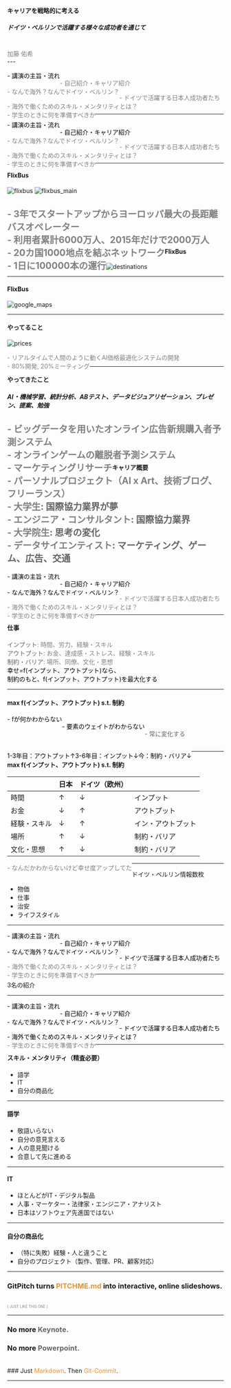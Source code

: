 #### キャリアを戦略的に考える

##### ドイツ・ベルリンで活躍する様々な成功者を通じて


<br>
<span style="color:gray">加藤 佑希</span>
<br>
---

<span style="color:black;float:left"> - 講演の主旨・流れ</span>
<br>
<span style="color:gray;float:left"> - 自己紹介・キャリア紹介</span>
<br>
<span style="color:gray;float:left"> - なんで海外？なんでドイツ・ベルリン？</span>
<br>
<span style="color:gray;float:left"> - ドイツで活躍する日本人成功者たち</span>
<br>
<span style="color:gray;float:left"> - 海外で働くためのスキル・メンタリティとは？</span>
<br>
<span style="color:gray;float:left"> - 学生のときに何を準備すべきか</span>

---

<span style="color:black;float:left"> - 講演の主旨・流れ</span>
<br>
<span style="color:black;float:left"> - 自己紹介・キャリア紹介</span>
<br>
<span style="color:gray;float:left"> - なんで海外？なんでドイツ・ベルリン？</span>
<br>
<span style="color:gray;float:left"> - ドイツで活躍する日本人成功者たち</span>
<br>
<span style="color:gray;float:left"> - 海外で働くためのスキル・メンタリティとは？</span>
<br>
<span style="color:gray;float:left"> - 学生のときに何を準備すべきか</span>

---


#### FlixBus

![flixbus](images/FlixBus-with-Icon.PNG)
![flixbus_main](images/flixbus_main.png)


<span style="color:gray;float:left"> - 3年でスタートアップからヨーロッパ最大の長距離バスオペレーター</span>
<br>
<span style="color:gray;float:left"> - 利用者累計6000万人、2015年だけで2000万人</span>
<br>
<span style="color:gray;float:left"> - 20カ国1000地点を結ぶネットワーク</span>
<br>
<span style="color:gray;float:left"> - 1日に100000本の運行</span>
---

#### FlixBus

![destinations](images/destinations.png)

---

#### FlixBus

![google_maps](images/google_maps.png)

---

#### やってること

![prices](images/prices.png)

<span style="color:gray;float:left"> - リアルタイムで人間のように動くAI価格最適化システムの開発</span>
<br>
<span style="color:gray;float:left"> - 80%開発, 20%ミーティング</span>

---


#### やってきたこと

##### AI・機械学習、統計分析、ABテスト、データビジュアリゼーション、プレゼン、提案、勉強

<span style="color:gray;float:left"> - ビッグデータを用いたオンライン広告新規購入者予測システム</span>
<br>
<span style="color:gray;float:left"> - オンラインゲームの離脱者予測システム</span>
<br>
<span style="color:gray;float:left"> - マーケティングリサーチ</span>
<br>
<span style="color:gray;float:left"> - パーソナルプロジェクト（AI x Art、技術ブログ、フリーランス）</span>
---

#### キャリア概要

<span style="color:gray;float:left"> - 大学生</span><span style="color: #666666">: 国際協力業界が夢</span>
<br>
<span style="color:gray;float:left"> - エンジニア・コンサルタント</span><span style="color: #666666">: 国際協力業界</span>
<br>
<span style="color:gray;float:left"> - 大学院生</span><span style="color: #666666">: 思考の変化</span>
<br>
<span style="color:gray;float:left"> - データサイエンティスト</span><span style="color: #666666">: マーケティング、ゲーム、広告、交通</span>
---

<span style="color:black;float:left"> - 講演の主旨・流れ</span>
<br>
<span style="color:black;float:left"> - 自己紹介・キャリア紹介</span>
<br>
<span style="color:black;float:left"> - なんで海外？なんでドイツ・ベルリン？</span>
<br>
<span style="color:gray;float:left"> - ドイツで活躍する日本人成功者たち</span>
<br>
<span style="color:gray;float:left"> - 海外で働くためのスキル・メンタリティとは？</span>
<br>
<span style="color:gray;float:left"> - 学生のときに何を準備すべきか</span>

---

#### 仕事

<span style="color: #666666">インプット</span><span style="color:gray">: 時間、労力、経験・スキル</span>
<br>
<span style="color: #666666">アウトプット</span><span style="color:gray">: お金、達成感・ストレス、経験・スキル</span>
<br>
<span style="color: #666666">制約・バリア</span><span style="color:gray">: 場所、同僚、文化・思想</span>
<br>
<span style="color:black">幸せ=f(インプット、アウトプット)なら、</span>
<br>
<span style="color:black">制約のもと、f(インプット、アウトプット)を最大化する</span>


---

#### max f(インプット、アウトプット) s.t. 制約

<span style="color:black;float:left"> - fが何かわからない</span>
<br>
<span style="color:black;float:left"> - 要素のウェイトがわからない</span>
<br>
<span style="color:#666666"> - 常に変化する</span>
<br>
<br>

<span style="color:black;float:left"> 1-3年目：アウトプット↑</span>
<span style="color:black;float:left"> 3-6年目：インプット↓</span>
<span style="color:black;float:left"> 今：制約・バリア↓</span>

---

#### max f(インプット、アウトプット) s.t. 制約

|   |  日本 | ドイツ（欧州）  ||
|---|---|---|---|
| 時間  |  ↑ |  ↓ |インプット|
| お金  |  ↓ |  ↑ |アウトプット|
| 経験・スキル  |  ↓ |  ↑ |イン・アウトプット|
| 場所  | ↑  | ↓  |制約・バリア|
| 文化・思想  | ↑  | ↓  |制約・バリア|

<span style="color:gray;float:left"> - なんだかわからないけど幸せ度アップしてた</span>

---

ドイツ・ベルリン情報数枚
- 物価
- 仕事
- 治安
- ライフスタイル

---


<span style="color:black;float:left"> - 講演の主旨・流れ</span>
<br>
<span style="color:black;float:left"> - 自己紹介・キャリア紹介</span>
<br>
<span style="color:black;float:left"> - なんで海外？なんでドイツ・ベルリン？</span>
<br>
<span style="color:black;float:left"> - ドイツで活躍する日本人成功者たち</span>
<br>
<span style="color:gray;float:left"> - 海外で働くためのスキル・メンタリティとは？</span>
<br>
<span style="color:gray;float:left"> - 学生のときに何を準備すべきか</span>

---

3名の紹介

---
<span style="color:black;float:left"> - 講演の主旨・流れ</span>
<br>
<span style="color:black;float:left"> - 自己紹介・キャリア紹介</span>
<br>
<span style="color:black;float:left"> - なんで海外？なんでドイツ・ベルリン？</span>
<br>
<span style="color:black;float:left"> - ドイツで活躍する日本人成功者たち</span>
<br>
<span style="color:black;float:left"> - 海外で働くためのスキル・メンタリティとは？</span>
<br>
<span style="color:gray;float:left"> - 学生のときに何を準備すべきか</span>

---
#### スキル・メンタリティ（精査必要）
- 語学
- IT
- 自分の商品化


---

#### 語学

- 敬語いらない
- 自分の意見言える
- 人の意見聞ける
- 合意して先に進める

---

#### IT

- ほとんどがIT・デジタル製品
- 人事・マーケター・法律家・エンジニア・アナリスト
- 日本はソフトウェア先進国ではない

---

#### 自分の商品化

- （特に失敗）経験・人と違うこと
- 自分のプロジェクト（製作、管理、PR、顧客対応）


---

### GitPitch turns <span style="color: #e49436; text-transform: none">PITCHME.md</span> into interactive, online slideshows.
<br>
<span style="color:gray; font-size:0.6em;">[ JUST LIKE THIS ONE ]</span>

---

### No more <span style="color: #666666">Keynote.</span>
### No more <span style="color: #666666">Powerpoint.</span>
<br>
### Just <span style="color: #e49436">Markdown</span>. Then <span style="color: #e49436">Git-Commit</span>.

---